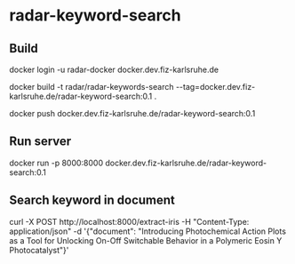 # radar-keyword-search

## Build

docker login -u radar-docker docker.dev.fiz-karlsruhe.de

docker build -t radar/radar-keywords-search --tag=docker.dev.fiz-karlsruhe.de/radar-keyword-search:0.1 .

docker push docker.dev.fiz-karlsruhe.de/radar-keyword-search:0.1

## Run server

docker run -p 8000:8000 docker.dev.fiz-karlsruhe.de/radar-keyword-search:0.1

## Search keyword in document
curl -X POST http://localhost:8000/extract-iris -H "Content-Type: application/json" -d '{"document": "Introducing Photochemical Action Plots as a Tool for Unlocking On-Off Switchable Behavior in a Polymeric Eosin Y Photocatalyst"}'